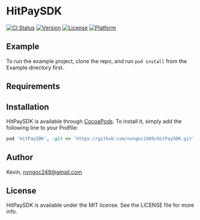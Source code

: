 # HitPaySDK

[![CI Status](https://img.shields.io/travis/Kevin/HitPaySDK.svg?style=flat)](https://travis-ci.org/Kevin/HitPaySDK)
[![Version](https://img.shields.io/cocoapods/v/HitPaySDK.svg?style=flat)](https://cocoapods.org/pods/HitPaySDK)
[![License](https://img.shields.io/cocoapods/l/HitPaySDK.svg?style=flat)](https://cocoapods.org/pods/HitPaySDK)
[![Platform](https://img.shields.io/cocoapods/p/HitPaySDK.svg?style=flat)](https://cocoapods.org/pods/HitPaySDK)

## Example

To run the example project, clone the repo, and run `pod install` from the Example directory first.

## Requirements

## Installation

HitPaySDK is available through [CocoaPods](https://cocoapods.org). To install
it, simply add the following line to your Podfile:

```ruby
pod 'HitPaySDK', :git => 'https://github.com/nvngoc2409/HitPaySDK.git'
```

## Author

Kevin, nvngoc249@gmail.com

## License

HitPaySDK is available under the MIT license. See the LICENSE file for more info.
